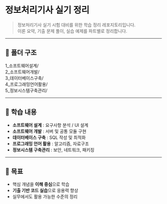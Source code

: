 # 정보처리기사 실기 정리

> 정보처리기사 실기 시험 대비를 위한 학습 정리 레포지토리입니다.  
> 이론 요약, 기출 문제 풀이, 실습 예제를 파트별로 정리합니다.

---

## 📂 폴더 구조

1_소프트웨어설계/      
2_소프트웨어개발/      
3_데이터베이스구축/     
4_프로그래밍언어활용/    
5_정보시스템구축관리/    

---

## 🧩 학습 내용

- **소프트웨어 설계** : 요구사항 분석 / UI 설계  
- **소프트웨어 개발** : 서버 및 공통 모듈 구현  
- **데이터베이스 구축** : SQL 작성 및 최적화  
- **프로그래밍 언어 활용** : 알고리즘, 자료구조  
- **정보시스템 구축관리** : 보안, 네트워크, 패키징  

---

## 🧱 목표

- 핵심 개념을 **이해 중심**으로 학습  
- **기출 기반 코드 실습**으로 응용력 향상  
- 실무에서도 활용 가능한 수준의 정리  
